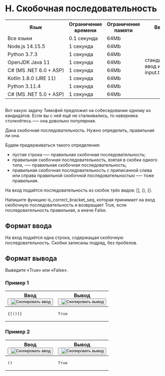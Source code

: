 ﻿
<div class="problem-statement">
   <div class="header">
      <h1 class="title">H. Скобочная последовательность</h1>
      <table>
         <tbody><tr>
            <th>Язык</th>
            <th>Ограничение времени</th>
            <th>Ограничение памяти</th>
            <th>Ввод</th>
            <th>Вывод</th>
         </tr>
         <tr>
            <td width="1%">Все языки</td>
            <td>0.1&nbsp;секунда</td>
            <td>64Mb</td>
            <td rowspan="8">стандартный ввод или input.txt</td>
            <td rowspan="8">стандартный вывод или output.txt</td>
         </tr>
         <tr>
            <td>
               <nobr>Node.js 14.15.5</nobr>
            </td>
            <td>1&nbsp;секунда</td>
            <td>64Mb</td>
         </tr>
         <tr>
            <td>
               <nobr>Python 3.7.3</nobr>
            </td>
            <td>1&nbsp;секунда</td>
            <td>64Mb</td>
         </tr>
         <tr>
            <td>
               <nobr>OpenJDK Java 11</nobr>
            </td>
            <td>1&nbsp;секунда</td>
            <td>64Mb</td>
         </tr>
         <tr>
            <td>
               <nobr>C# (MS .NET 6.0 + ASP)</nobr>
            </td>
            <td>1&nbsp;секунда</td>
            <td>64Mb</td>
         </tr>
         <tr>
            <td>
               <nobr>Kotlin 1.8.0 (JRE 11)</nobr>
            </td>
            <td>1&nbsp;секунда</td>
            <td>64Mb</td>
         </tr>
         <tr>
            <td>
               <nobr>Python 3.11.4</nobr>
            </td>
            <td>1&nbsp;секунда</td>
            <td>64Mb</td>
         </tr>
         <tr>
            <td>
               <nobr>C# (MS .NET 5.0 + ASP)</nobr>
            </td>
            <td>1&nbsp;секунда</td>
            <td>64Mb</td>
         </tr>
      </tbody></table>
   </div>
   <h2></h2>
   <div class="legend"><span style="">
         <p>Вот какую задачу Тимофей предложил на собеседовании одному из кандидатов. Если вы с ней ещё не сталкивались, то наверняка
            столкнётесь –— она довольно популярная.
         </p></span><p>Дана скобочная последовательность. Нужно определить, правильная ли она.</p>
      <p>Будем придерживаться такого определения:</p>
      <p>
         </p><ul>
            <li>пустая строка&nbsp;—– правильная скобочная последовательность; </li>
            <li>правильная скобочная последовательность, взятая в скобки одного типа,&nbsp;–— правильная скобочная последовательность; </li>
            <li>правильная скобочная последовательность с приписанной слева или справа правильной скобочной последовательностью&nbsp;—– тоже правильная. </li>
         </ul>На вход подаётся последовательность из скобок трёх видов: <span style="">[]</span>, (), {}.
      <p></p>
      <p>Напишите функцию <span class="tex-monospace">is_correct_bracket_seq</span>, которая принимает на вход скобочную последовательность и возвращает True, если последовательность правильная, а иначе False.
      </p>
   </div>
   <h2>Формат ввода</h2>
   <div class="input-specification"><span style="">
         <p>На вход подаётся одна строка, содержащая скобочную последовательность. Скобки записаны подряд, без пробелов.</p></span></div>
   <h2>Формат вывода</h2>
   <div class="output-specification"><span style="">
         <p>Выведите «True» или «False».</p></span></div>
   <h3>Пример 1</h3>
   <table class="sample-tests">
      <thead>
         <tr>
            <th>Ввод<div class="problem__copy-sample"><button class="button button_theme_pseudo button_size_s button_only-icon_yes problem__copy-button problem__copy-button_type_input i-bem" data-bem="{&quot;button&quot;:{}}" role="button" type="button" title="Скопировать ввод"><span class="button__text">&nbsp;<img class="image button__icon button__icon_role_copy" src="//yastatic.net/lego/_/La6qi18Z8LwgnZdsAr1qy1GwCwo.gif" alt="Скопировать ввод"></span></button></div></th>
            <th>Вывод<div class="problem__copy-sample"><button class="button button_theme_pseudo button_size_s button_only-icon_yes problem__copy-button problem__copy-button_type_output i-bem" data-bem="{&quot;button&quot;:{}}" role="button" type="button" title="Скопировать вывод"><span class="button__text">&nbsp;<img class="image button__icon button__icon_role_copy" src="//yastatic.net/lego/_/La6qi18Z8LwgnZdsAr1qy1GwCwo.gif" alt="Скопировать вывод"></span></button></div></th>
         </tr>
      </thead>
      <tbody>
         <tr>
            <td><pre>{[()]}
</pre></td>
            <td><pre>True
</pre></td>
         </tr>
      </tbody>
   </table>
   <h3>Пример 2</h3>
   <table class="sample-tests">
      <thead>
         <tr>
            <th>Ввод<div class="problem__copy-sample"><button class="button button_theme_pseudo button_size_s button_only-icon_yes problem__copy-button problem__copy-button_type_input i-bem" data-bem="{&quot;button&quot;:{}}" role="button" type="button" title="Скопировать ввод"><span class="button__text">&nbsp;<img class="image button__icon button__icon_role_copy" src="//yastatic.net/lego/_/La6qi18Z8LwgnZdsAr1qy1GwCwo.gif" alt="Скопировать ввод"></span></button></div></th>
            <th>Вывод<div class="problem__copy-sample"><button class="button button_theme_pseudo button_size_s button_only-icon_yes problem__copy-button problem__copy-button_type_output i-bem" data-bem="{&quot;button&quot;:{}}" role="button" type="button" title="Скопировать вывод"><span class="button__text">&nbsp;<img class="image button__icon button__icon_role_copy" src="//yastatic.net/lego/_/La6qi18Z8LwgnZdsAr1qy1GwCwo.gif" alt="Скопировать вывод"></span></button></div></th>
         </tr>
      </thead>
      <tbody>
         <tr>
            <td><pre>()
</pre></td>
            <td><pre>True
</pre></td>
         </tr>
      </tbody>
   </table>
</div>